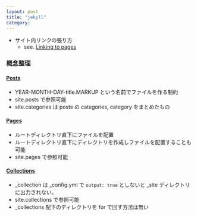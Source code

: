 ```yaml
---
layout: post
title: "jekyll"
category:
---
```


- サイト内リンクの張り方
  - see. [Linking to pages](https://jekyllrb.com/docs/liquid/tags/#link)

### 概念整理

#### [Posts](https://jekyllrb.com/docs/posts/)

- YEAR-MONTH-DAY-title.MARKUP という名前でファイルを作る制約
- site.posts で参照可能
- site.categories は posts の categories, category をまとめたもの

#### [Pages](https://jekyllrb.com/docs/pages/)

- ルートディレクトリ直下にファイルを配置
- ルートディレクトリ直下にディレクトリを作成しファイルを配置することも可能
- site.pages で参照可能

#### [Collections](https://jekyllrb.com/docs/collections/)

- \_collection は \_config.yml で `output: true` としないと \_site ディレクトリに出力されない。
- site.collections で参照可能
- \_collections 配下のディレクトリを for で回す方法は無い
